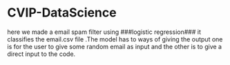 # CVIP-DataScience


here we made a email spam filter using ###logistic regression### it classifies the email.csv file .The model has to ways of giving the output one is for the user to give some random email as input and the other is to give a direct input to the code.

